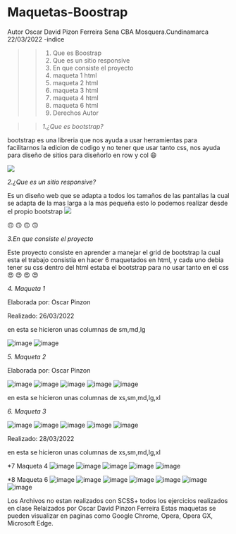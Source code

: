 # Maquetas-Boostrap
Autor Oscar David Pizon Ferreira
Sena CBA Mosquera.Cundinamarca 
22/03/2022
-indice
>>1. Que es Boostrap
>>2. Que es un sitio responsive
>>3. En que consiste el proyecto
>>4. maqueta 1 html
>>5. maqueta 2 html
>>6. maqueta 3 html
>>7. maqueta 4 html
>>8. maqueta 6 html
>>9. Derechos Autor

>>*1.¿Que es bootstrap?*

bootstrap es una libreria que nos ayuda a  usar herramientas para facilitarnos la edicion de codigo y no tener que usar tanto css, nos ayuda para  diseño de sitios para diseñorlo en row y col :smile:

<img src="https://www.eniun.com/wp-content/uploads/Bootstrap-descargar-instalar.png">

*2.¿Que es un sitio responsive?*

Es un diseño web que se adapta a todos los tamaños de las pantallas la cual se adapta de la mas larga a la mas pequeña esto lo podemos realizar desde el propio bootstrap
<img src="https://www.ingeniovirtual.com/wp-content/uploads/dise%C3%B1o-web-adaptable-o-adaptativo.jpg">

:upside_down_face: :upside_down_face: :upside_down_face: :upside_down_face:

*3.En que consiste el proyecto*

Este proyecto consiste en aprender a manejar el grid de bootstrap la cual esta  el trabajo consistia en hacer 6 maquetados en html, y cada uno debia tener su css dentro del html estaba el bootstrap para no usar tanto en el css :heart_eyes: :heart_eyes: :heart_eyes: :heart_eyes:

*4. Maqueta 1*

Elaborada por: Oscar Pinzon

Realizado: 26/03/2022

en esta se hicieron unas columnas de sm,md,lg

![image](https://user-images.githubusercontent.com/102181603/164297430-1b4d9b47-1715-4c88-a49a-3d36c8d588e1.png)
![image](https://user-images.githubusercontent.com/102181603/164297530-6cee0a8f-3030-4043-b347-88c33fe127c3.png)

*5. Maqueta 2*

Elaborada por: Oscar Pinzon

![image](https://user-images.githubusercontent.com/102181603/164297670-6ac8d24c-deac-4118-9ee9-4e27b15c026a.png)
![image](https://user-images.githubusercontent.com/102181603/164297839-3e392621-fca1-45d1-a8f1-e100289dd43c.png)
![image](https://user-images.githubusercontent.com/102181603/164297717-2f3334ac-dad6-422e-ba6a-d99da3d1070c.png)
![image](https://user-images.githubusercontent.com/102181603/164297920-7254ba9b-1e43-4051-aa63-9bcce8d1c107.png)
![image](https://user-images.githubusercontent.com/102181603/164298012-b22c2923-4b79-4fd6-84c1-2e3510539b20.png)

en esta se hicieron unas columnas de xs,sm,md,lg,xl

*6. Maqueta 3*

![image](https://user-images.githubusercontent.com/102181603/164298236-6491c797-834a-451a-b677-ef07ad8055e2.png)
![image](https://user-images.githubusercontent.com/102181603/164298386-85283ddc-9294-42da-abf0-703c70ecfb07.png)
![image](https://user-images.githubusercontent.com/102181603/164298526-e5904578-e289-44d8-a3ec-ec485f620b53.png)
![image](https://user-images.githubusercontent.com/102181603/164298592-ff72ba8e-208a-4217-bb97-caaf606cebfe.png)
![image](https://user-images.githubusercontent.com/102181603/164298662-49aaf1d2-b2b7-44e4-b836-0a28d92998b0.png)



Realizado: 28/03/2022

en esta se hicieron unas columnas de xs,sm,md,lg,xl

*7 Maqueta 4
![image](https://user-images.githubusercontent.com/102181603/165366714-e59437c3-f911-47b5-b660-f8865a666ddc.png)
![image](https://user-images.githubusercontent.com/102181603/165366874-5e82a5fd-5b15-433a-b30f-3af891df6c90.png)
![image](https://user-images.githubusercontent.com/102181603/165366919-2b07bf4c-c5cb-411a-abc8-86927c995548.png)
![image](https://user-images.githubusercontent.com/102181603/165367060-ee16aa20-eded-4fed-83c0-653281cb516e.png)
![image](https://user-images.githubusercontent.com/102181603/165367127-d6969afa-6bac-4007-ac7b-6a0e108cfe3f.png)

*8 Maqueta 6
![image](https://user-images.githubusercontent.com/102181603/166561005-cf274a4e-748a-4993-8265-baccd722469e.png)
![image](https://user-images.githubusercontent.com/102181603/166561096-34c471ca-fcd5-4bb3-a593-e75e81ada232.png)
![image](https://user-images.githubusercontent.com/102181603/166561213-2790ad7d-dec0-499b-b8a3-e1b1bd657633.png)
![image](https://user-images.githubusercontent.com/102181603/166561267-7961100f-e981-490d-b563-9a85ec72cca2.png)
![image](https://user-images.githubusercontent.com/102181603/166561409-59b75405-cc4d-4315-912b-816b29e585d0.png)
![image](https://user-images.githubusercontent.com/102181603/166561753-16fb35af-17a9-41e9-9a05-171812a0f881.png)
![image](https://user-images.githubusercontent.com/102181603/166561857-a993092c-444c-4d47-b15f-2cc0646c92be.png)


Los Archivos no estan realizados con SCSS+
todos los ejercicios realizados en clase
Relaizados por Oscar David Pinzon Ferreira
Estas maquetas se pueden visualizar en paginas como Google Chrome, Opera, Opera GX, Microsoft Edge.
